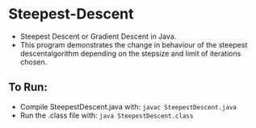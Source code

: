 # Steepest-Descent

- Steepest Descent or Gradient Descent in Java.
- This program demonstrates the change in behaviour of the steepest descentalgorithm depending on the stepsize and limit of iterations chosen.

## To Run:
- Compile SteepestDescent.java with: `javac SteepestDescent.java`
- Run the .class file with: `java SteepestDescent.class`

